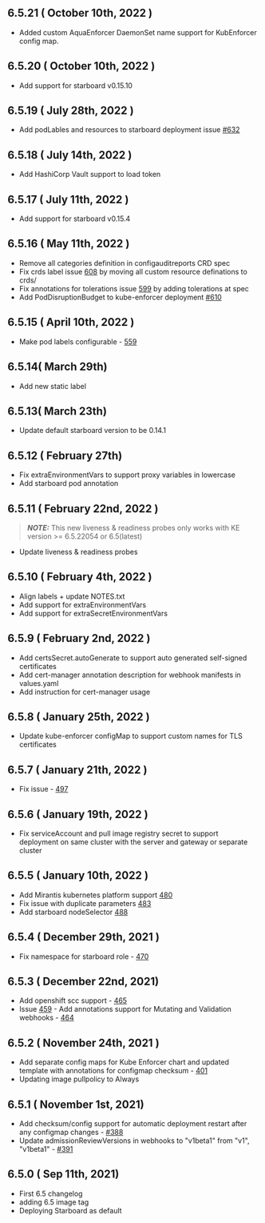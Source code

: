 ## 6.5.21 ( October 10th, 2022 )
* Added custom AquaEnforcer DaemonSet name support for KubEnforcer config map.
## 6.5.20 ( October 10th, 2022 )
* Add support for starboard v0.15.10
## 6.5.19 ( July 28th, 2022 )
* Add podLables and resources to starboard deployment issue [#632](https://github.com/aquasecurity/aqua-helm/issues/632)
## 6.5.18 ( July 14th, 2022 )
* Add HashiCorp Vault support to load token
## 6.5.17 ( July 11th, 2022 )
* Add support for starboard v0.15.4
## 6.5.16 ( May 11th, 2022 )
* Remove all categories definition in configauditreports CRD spec
* Fix crds label issue [608](https://github.com/aquasecurity/aqua-helm/issues/608) by moving all custom resource definations to crds/
* Fix annotations for tolerations issue [599](https://github.com/aquasecurity/aqua-helm/issues/599) by adding tolerations at spec
* Add PodDisruptionBudget to kube-enforcer deployment [#610](https://github.com/aquasecurity/aqua-helm/pull/610)
## 6.5.15 ( April 10th, 2022 )
* Make pod labels configurable - [559](https://github.com/aquasecurity/aqua-helm/pull/559)
## 6.5.14( March 29th)
* Add new static label
## 6.5.13( March 23th)
* Update default starboard version to be 0.14.1
## 6.5.12 ( February 27th)
* Fix extraEnvironmentVars to support proxy variables in lowercase
* Add starboard pod annotation
## 6.5.11 ( February 22nd, 2022 )
> **_NOTE:_**  This new liveness & readiness probes only works with KE version >= 6.5.22054 or 6.5(latest)
* Update liveness & readiness probes
## 6.5.10 ( February 4th, 2022 )
* Align labels + update NOTES.txt
* Add support for extraEnvironmentVars
* Add support for extraSecretEnvironmentVars
## 6.5.9 ( February 2nd, 2022 )
* Add certsSecret.autoGenerate to support auto generated self-signed certificates
* Add cert-manager annotation description for webhook manifests in values.yaml
* Add instruction for cert-manager usage
## 6.5.8 ( January 25th, 2022 )
* Update kube-enforcer configMap to support custom names for TLS certificates
## 6.5.7 ( January 21th, 2022 )
* Fix issue - [497](https://github.com/aquasecurity/aqua-helm/issues/497)
## 6.5.6 ( January 19th, 2022 )
* Fix serviceAccount and pull image registry secret to support deployment on same cluster
  with the server and gateway or separate cluster
## 6.5.5 ( January 10th, 2022 )
* Add Mirantis kubernetes platform support [480](https://github.com/aquasecurity/aqua-helm/pull/480)
* Fix issue with duplicate parameters [483](https://github.com/aquasecurity/aqua-helm/issues/483)
* Add starboard nodeSelector [488](https://github.com/aquasecurity/aqua-helm/pull/488)
## 6.5.4 ( December 29th, 2021 )
* Fix namespace for starboard role - [470](https://github.com/aquasecurity/aqua-helm/pull/470)
## 6.5.3 ( December 22nd, 2021)
* Add openshift scc support - [465](https://github.com/aquasecurity/aqua-helm/pull/465)
* Issue [459](https://github.com/aquasecurity/aqua-helm/issues/459) - Add annotations support for Mutating and Validation webhooks - [464](https://github.com/aquasecurity/aqua-helm/pull/464)
## 6.5.2 ( November 24th, 2021 )
* Add separate config maps for Kube Enforcer chart and updated template with annotations for configmap checksum - [401](https://github.com/aquasecurity/aqua-helm/pull/401)
* Updating image pullpolicy to Always

## 6.5.1 ( November 1st, 2021)
* Add checksum/config support for automatic deployment restart after any configmap changes - [#388](https://github.com/aquasecurity/aqua-helm/pull/388)
* Update admissionReviewVersions in webhooks to "v1beta1" from "v1", "v1beta1" - [#391](https://github.com/aquasecurity/aqua-helm/pull/391)
## 6.5.0 ( Sep 11th, 2021)
* First 6.5 changelog
* adding 6.5 image tag
* Deploying Starboard as default